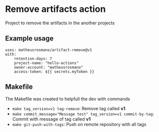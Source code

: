 # Remove artifacts action

Project to remove the artifacts in the another projects

## Example usage

```
uses: matheusrosmano/artifact-remove@v1
with:
    retention-days: 7
    project-name: "hello-actions"
    owner-account: "matheusrosmano"
    access-token: ${{ secrets.myToken }}
```

## Makefile

The Makefile was created to helpfull the dev with commands

* `make tag_version=v1 tag-remove`: Remove tag called **v1**
* `make commit_message="Message test" tag_version=v1 commit-by-tag`: Commit with message of tag called **v1**
* `make git-push-with-tags`: Push on remote repository with all tags